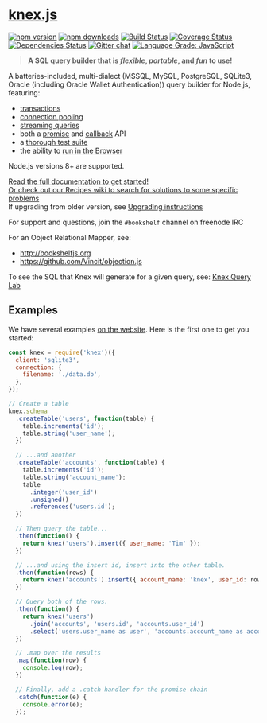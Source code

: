 # [knex.js](http://knexjs.org)

[![npm version](http://img.shields.io/npm/v/knex.svg)](https://npmjs.org/package/knex)
[![npm downloads](https://img.shields.io/npm/dm/knex.svg)](https://npmjs.org/package/knex)
[![Build Status](https://travis-ci.org/knex/knex.svg?branch=master)](https://travis-ci.org/knex/knex)
[![Coverage Status](https://coveralls.io/repos/tgriesser/knex/badge.svg?branch=master)](https://coveralls.io/r/tgriesser/knex?branch=master)
[![Dependencies Status](https://david-dm.org/tgriesser/knex.svg)](https://david-dm.org/tgriesser/knex)
[![Gitter chat](https://badges.gitter.im/tgriesser/knex.svg)](https://gitter.im/tgriesser/knex)
[![Language Grade: JavaScript](https://img.shields.io/lgtm/grade/javascript/g/knex/knex.svg?logo=lgtm&logoWidth=18)](https://lgtm.com/projects/g/knex/knex/context:javascript)

> **A SQL query builder that is _flexible_, _portable_, and _fun_ to use!**

A batteries-included, multi-dialect (MSSQL, MySQL, PostgreSQL, SQLite3, Oracle (including Oracle Wallet Authentication)) query builder for
Node.js, featuring:

- [transactions](http://knexjs.org/#Transactions)
- [connection pooling](http://knexjs.org/#Installation-pooling)
- [streaming queries](http://knexjs.org/#Interfaces-Streams)
- both a [promise](http://knexjs.org/#Interfaces-Promises) and [callback](http://knexjs.org/#Interfaces-Callbacks) API
- a [thorough test suite](https://travis-ci.org/knex/knex)
- the ability to [run in the Browser](http://knexjs.org/#Installation-browser)

Node.js versions 8+ are supported.

[Read the full documentation to get started!](http://knexjs.org)  
[Or check out our Recipes wiki to search for solutions to some specific problems](https://github.com/knex/knex/wiki/Recipes)  
If upgrading from older version, see [Upgrading instructions](https://github.com/knex/knex/blob/master/UPGRADING.md)

For support and questions, join the `#bookshelf` channel on freenode IRC

For an Object Relational Mapper, see:

- http://bookshelfjs.org
- https://github.com/Vincit/objection.js

To see the SQL that Knex will generate for a given query, see: [Knex Query Lab](http://michaelavila.com/knex-querylab/)

## Examples

We have several examples [on the website](http://knexjs.org). Here is the first one to get you started:

```js
const knex = require('knex')({
  client: 'sqlite3',
  connection: {
    filename: './data.db',
  },
});

// Create a table
knex.schema
  .createTable('users', function(table) {
    table.increments('id');
    table.string('user_name');
  })

  // ...and another
  .createTable('accounts', function(table) {
    table.increments('id');
    table.string('account_name');
    table
      .integer('user_id')
      .unsigned()
      .references('users.id');
  })

  // Then query the table...
  .then(function() {
    return knex('users').insert({ user_name: 'Tim' });
  })

  // ...and using the insert id, insert into the other table.
  .then(function(rows) {
    return knex('accounts').insert({ account_name: 'knex', user_id: rows[0] });
  })

  // Query both of the rows.
  .then(function() {
    return knex('users')
      .join('accounts', 'users.id', 'accounts.user_id')
      .select('users.user_name as user', 'accounts.account_name as account');
  })

  // .map over the results
  .map(function(row) {
    console.log(row);
  })

  // Finally, add a .catch handler for the promise chain
  .catch(function(e) {
    console.error(e);
  });
```
